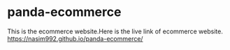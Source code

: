 # panda-ecommerce
This is the ecommerce website.Here is the live link of ecommerce website.
https://nasim992.github.io/panda-ecommerce/
